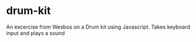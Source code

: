 # drum-kit
An excercise from Wesbos on a Drum kit using Javascript. Takes keyboard input and plays a sound
